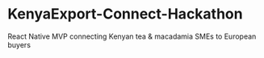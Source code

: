 # KenyaExport-Connect-Hackathon
React Native MVP connecting Kenyan tea &amp; macadamia SMEs to European buyers

